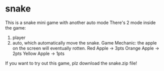 # snake
This is a snake mini game with another auto mode
There's 2 mode inside the game: 
1. player
2. auto, which automatically move the snake.
Game Mechanic:
the apple on the screen will eventually rotten.
Red Apple -> 3pts
Orange Apple -> 2pts
Yellow Apple -> 1pts

If you want to try out this game, plz download the snake.zip file!
